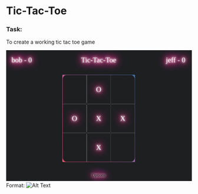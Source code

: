 <h1>Tic-Tac-Toe</h1>

<h3>Task:</h3>
<p>To create a working tic tac toe game</p>

![example](/tic-tac-scrnshot.png)
Format: ![Alt Text](img)
